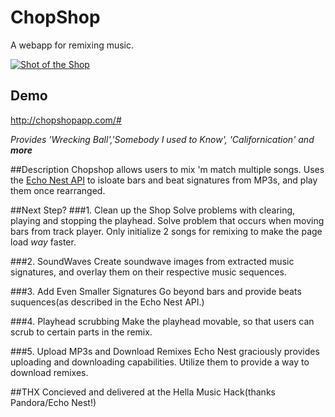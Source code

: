 # ChopShop
A webapp for remixing music. 

[![Shot of the Shop](/https://dl.dropboxusercontent.com/u/52893195/Screenshots/Screenshot%202013-10-19%2015.58.46.png)](http://chopshopapp.com/# "Shot of the Shop")


## Demo
http://chopshopapp.com/#

_Provides 'Wrecking Ball','Somebody I used to Know', 'Californication' and **more**_

##Description
Chopshop allows users to mix 'm match multiple songs. Uses the [Echo Nest API](http://infinitejuke.com/ "Example of Echo Nest API") to isloate bars and beat signatures from MP3s, and play them once rearranged. 

##Next Step?
###1. Clean up the Shop 
Solve problems with clearing, playing and stopping the playhead. Solve problem that occurs when moving bars from track player. Only initialize 2 songs for remixing to make the page load _way_ faster.

###2. SoundWaves
Create soundwave images from extracted music signatures, and overlay them on their respective music sequences.

###3. Add Even Smaller Signatures
Go beyond bars and provide beats suquences(as described in the Echo Nest API.)

###4. Playhead scrubbing
Make the playhead movable, so that users can scrub to certain parts in the remix.

###5. Upload MP3s and Download Remixes
Echo Nest graciously provides uploading and downloading capabilities. Utilize them to provide a way to download remixes.


##THX
Concieved and delivered at the Hella Music Hack(thanks Pandora/Echo Nest!) 



